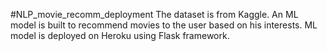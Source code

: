 #NLP_movie_recomm_deployment
The dataset is from Kaggle. An ML model is built to recommend movies to the user based on his interests. 
ML model is deployed on Heroku using Flask framework.  
